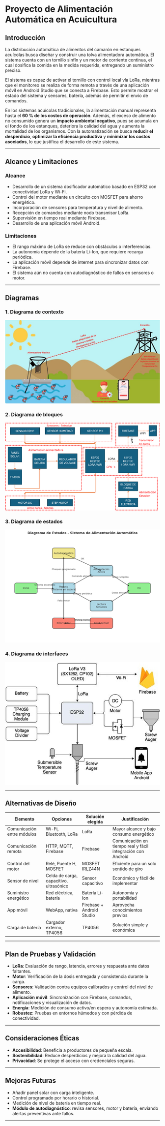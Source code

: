 # Proyecto de Alimentación Automática en Acuicultura

## Introducción
La distribución automática de alimentos del camarón en estanques acuícolas busca diseñar y construir una tolva alimentadora automática. 
El sistema cuenta con un tornillo sinfín y un motor de corriente continua, el cual dosifica la comida en la medida requerida, entregando un suministro preciso. 

El sistema es capaz de activar el tornillo con control local vía LoRa, mientras que el monitoreo se realiza de forma remota a través de una aplicación móvil en Android Studio que se conecta a Firebase. Esto permite mostrar el estado del sistema y sensores, batería, además de permitir el envío de comandos.

En los sistemas acuícolas tradicionales, la alimentación manual representa hasta el **60 % de los costos de operación**. Además, el exceso de alimento no consumido genera un **impacto ambiental negativo**, pues se acumula en el fondo de los estanques, deteriora la calidad del agua y aumenta la mortalidad de los organismos. Con la automatización se busca **reducir el desperdicio**, **optimizar la eficiencia productiva** y **minimizar los costos asociados**, lo que justifica el desarrollo de este sistema.

---

## Alcance y Limitaciones

### Alcance
- Desarrollo de un sistema dosificador automático basado en ESP32 con conectividad LoRa y Wi-Fi.  
- Control del motor mediante un circuito con MOSFET para ahorro energético.  
- Incorporación de sensores para temperatura y nivel de alimento.  
- Recepción de comandos mediante nodo transmisor LoRa.  
- Supervisión en tiempo real mediante Firebase.  
- Desarrollo de una aplicación móvil Android.  

### Limitaciones
- El rango máximo de LoRa se reduce con obstáculos o interferencias.  
- La autonomía depende de la batería Li-Ion, que requiere recarga periódica.  
- La aplicación móvil depende de internet para sincronizar datos con Firebase.  
- El sistema aún no cuenta con autodiagnóstico de fallos en sensores o motor.  

---

## Diagramas

### 1. Diagrama de contexto
![Diagrama de contexto](diagrama_contexto.png)

### 2. Diagrama de bloques
![Diagrama de bloques](diagrama_bloques.png)

### 3. Diagrama de estados
![Diagrama de estados](Diagrama_Estados_Acuicultura.png)

### 4. Diagrama de interfaces
![Diagrama de interfaces](diagrama_interfaces.png)

---

## Alternativas de Diseño

| Elemento                  | Opciones                     | Solución elegida       | Justificación                                  |
|----------------------------|------------------------------|------------------------|-----------------------------------------------|
| Comunicación entre módulos | Wi-Fi, Bluetooth, LoRa      | LoRa                   | Mayor alcance y bajo consumo energético        |
| Comunicación remota        | HTTP, MQTT, Firebase        | Firebase               | Comunicación en tiempo real y fácil integración con Android |
| Control del motor          | Relé, Puente H, MOSFET      | MOSFET IRLZ44N         | Eficiente para un solo sentido de giro         |
| Sensor de nivel            | Celda de carga, capacitivo, ultrasónico | Sensor capacitivo | Económico y fácil de implementar              |
| Suministro energético      | Red eléctrica, batería      | Batería Li-Ion         | Autonomía y portabilidad                      |
| App móvil                  | WebApp, nativa              | Firebase + Android Studio | Aprovecha conocimientos previos             |
| Carga de batería           | Cargador externo, TP4056    | TP4056                 | Solución simple y económica                   |

---

## Plan de Pruebas y Validación

- **LoRa**: Evaluación de rango, latencia, errores y respuesta ante datos faltantes.  
- **Motor**: Verificación de la dosis entregada y consistencia durante la carga.  
- **Sensores**: Validación contra equipos calibrados y control del nivel de alimento.  
- **Aplicación móvil**: Sincronización con Firebase, comandos, notificaciones y visualización de datos.  
- **Energía**: Medición de consumo activo/en espera y autonomía estimada.  
- **Robustez**: Pruebas en entornos húmedos y con pérdida de conectividad.  

---

## Consideraciones Éticas

- **Accesibilidad**: Beneficia a productores de pequeña escala.  
- **Sostenibilidad**: Reduce desperdicios y mejora la calidad del agua.  
- **Privacidad**: Se protege el acceso con credenciales seguras.  

---

## Mejoras Futuras

- Añadir panel solar con carga inteligente.  
- Control programado por horario o historial.  
- Medición de nivel de batería en tiempo real.  
- **Módulo de autodiagnóstico**: revisa sensores, motor y batería, enviando alertas preventivas ante fallos.  

---
